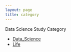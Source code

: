 ```yaml
---
layout: page
title: category
---
```

<p class="message">
  Data Science Study Category
</p>

* [Data_Science](/Users/th/Desktop/Youn/TH_git/taehwanyoun.github.io/_posts/2020-07-10-test_1.md)
* [Life](https://lanyon.getpoole.com)
